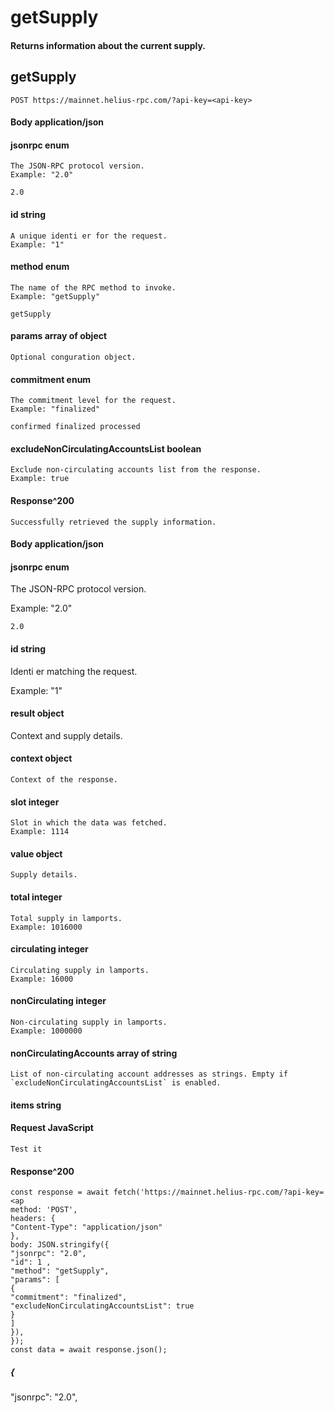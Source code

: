 # getSupply

#### Returns information about the current supply.

## getSupply

```
POST https://mainnet.helius-rpc.com/?api-key=<api-key>
```
#### Body application/json

#### jsonrpc enum

```
The JSON-RPC protocol version.
Example: "2.0"
```
```
2.0
```
#### id string

```
A unique identi er for the request.
Example: "1"
```
#### method enum

```
The name of the RPC method to invoke.
Example: "getSupply"
```
```
getSupply
```
#### params array of object

```
Optional conguration object.
```
#### commitment enum

```
The commitment level for the request.
Example: "finalized"
```
```
confirmed finalized processed
```
#### excludeNonCirculatingAccountsList boolean

```
Exclude non-circulating accounts list from the response.
Example: true
```
#### Response^200

```
Successfully retrieved the supply information.
```

#### Body application/json

#### jsonrpc enum

The JSON-RPC protocol version.

Example: "2.0"

```
2.0
```
#### id string

Identi er matching the request.

Example: "1"

#### result object

Context and supply details.

#### context object

```
Context of the response.
```
#### slot integer

```
Slot in which the data was fetched.
Example: 1114
```
#### value object

```
Supply details.
```
#### total integer

```
Total supply in lamports.
Example: 1016000
```
#### circulating integer

```
Circulating supply in lamports.
Example: 16000
```
#### nonCirculating integer

```
Non-circulating supply in lamports.
Example: 1000000
```
#### nonCirculatingAccounts array of string

```
List of non-circulating account addresses as strings. Empty if
`excludeNonCirculatingAccountsList` is enabled.
```

#### items string

#### Request JavaScript

```
Test it
```
#### Response^200

```
const response = await fetch('https://mainnet.helius-rpc.com/?api-key=<ap
method: 'POST',
headers: {
"Content-Type": "application/json"
},
body: JSON.stringify({
"jsonrpc": "2.0",
"id": 1 ,
"method": "getSupply",
"params": [
{
"commitment": "finalized",
"excludeNonCirculatingAccountsList": true
}
]
}),
});
const data = await response.json();
```

##### {

"jsonrpc": "2.0",